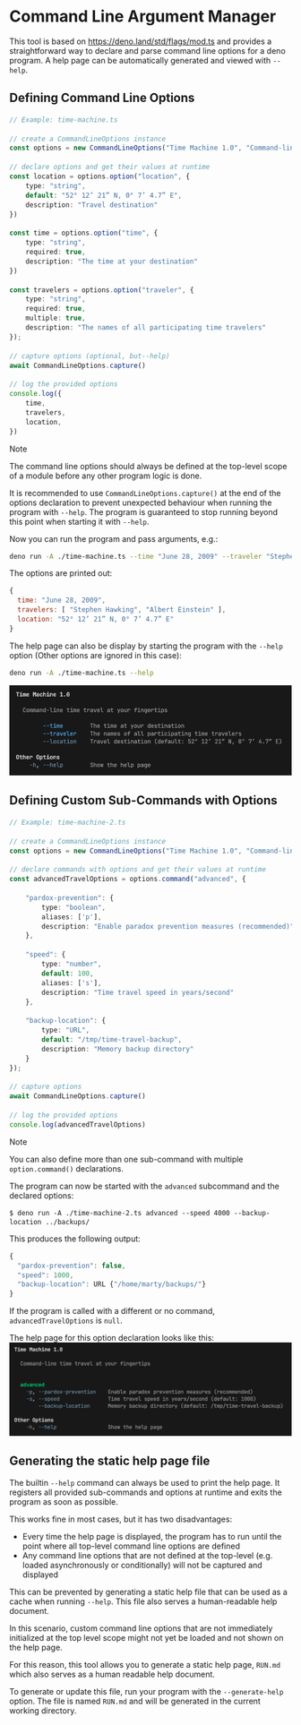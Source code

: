# Command Line Argument Manager

This tool is based on <https://deno.land/std/flags/mod.ts> and provides a straightforward way to declare and parse command line options for a deno program.
A help page can be automatically generated and viewed with `--help`.

## Defining Command Line Options

```typescript
// Example: time-machine.ts

// create a CommandLineOptions instance
const options = new CommandLineOptions("Time Machine 1.0", "Command-line time travel at your fingertips");

// declare options and get their values at runtime
const location = options.option("location", {
	type: "string", 
	default: "52° 12’ 21” N, 0° 7’ 4.7” E",
	description: "Travel destination"
})

const time = options.option("time", {
	type: "string", 
	required: true,
	description: "The time at your destination"
})

const travelers = options.option("traveler", {
	type: "string", 
	required: true,
	multiple: true,
	description: "The names of all participating time travelers"
});

// capture options (optional, but--help)
await CommandLineOptions.capture()

// log the provided options
console.log({
	time,
	travelers,
	location,
})
```

> [!NOTE]
> The command line options should always be defined at the top-level scope of a module
> before any other program logic is done.
>
> It is recommended to use `CommandLineOptions.capture()` at the end of the 
> options declaration to prevent unexpected behaviour when running the program with `--help`.
> The program is guaranteed to stop running beyond this point when starting it with `--help`.


Now you can run the program and pass arguments, e.g.:
```bash
deno run -A ./time-machine.ts --time "June 28, 2009" --traveler "Stephen Hawking" --traveler "Albert Einstein"
```

The options are printed out:

```js
{
  time: "June 28, 2009",
  travelers: [ "Stephen Hawking", "Albert Einstein" ],
  location: "52° 12’ 21” N, 0° 7’ 4.7” E"
}
```

The help page can also be display by starting the program with the `--help` option (Other options are ignored in this case):

```bash
deno run -A ./time-machine.ts --help
```

![Help Page 1](./res/help-1.png)


## Defining Custom Sub-Commands with Options

```typescript
// Example: time-machine-2.ts

// create a CommandLineOptions instance
const options = new CommandLineOptions("Time Machine 1.0", "Command-line time travel at your fingertips");

// declare commands with options and get their values at runtime
const advancedTravelOptions = options.command("advanced", {

    "pardox-prevention": {
		type: "boolean",
		aliases: ['p'],
		description: "Enable paradox prevention measures (recommended)"
	},

	"speed": {
		type: "number",
		default: 100,
		aliases: ['s'],
		description: "Time travel speed in years/second"
	},

	"backup-location": {
		type: "URL",
		default: "/tmp/time-travel-backup",
		description: "Memory backup directory"
	}
});

// capture options
await CommandLineOptions.capture()

// log the provided options
console.log(advancedTravelOptions)
```

> [!NOTE]
> You can also define more than one sub-command with multiple `option.command()` declarations.

The program can now be started with the `advanced` subcommand and the declared options:

```shell
$ deno run -A ./time-machine-2.ts advanced --speed 4000 --backup-location ../backups/
```

This produces the following output:
```js
{
  "pardox-prevention": false,
  "speed": 1000,
  "backup-location": URL {"/home/marty/backups/"}
}
```

If the program is called with a different or no command, `advancedTravelOptions` is `null`.

The help page for this option declaration looks like this:
![Help Page 2](./res/help-2.png)

## Generating the static help page file

The builtin `--help` command can always be used to print the help page.
It registers all provided sub-commands and options at runtime and exits the program as soon as possible.

This works fine in most cases, but it has two disadvantages:
 * Every time the help page is displayed, the program has to run until the point where all top-level command line
  options are defined
 * Any command line options that are not defined at the top-level (e.g. loaded asynchronously or conditionally) will
   not be captured and displayed

This can be prevented by generating a static help file that can be used as a cache when running `--help`.
This file also serves a human-readable help document. 

In this scenario, custom command line options that are not immediately initialized at the top level scope might not yet be loaded and not shown on the help page.

For this reason, this tool allows you to generate a static help page, `RUN.md` which also serves as a human readable help document.

To generate or update this file, run your program with the `--generate-help` option.
The file is named `RUN.md` and will be generated in the current working directory.